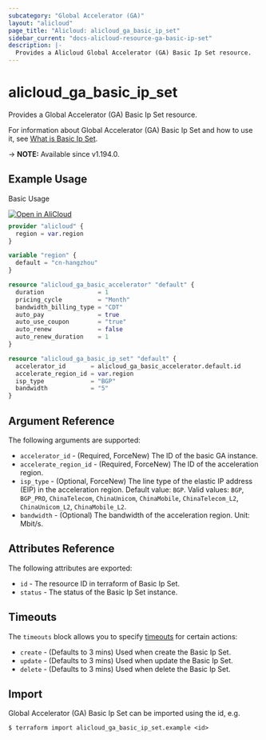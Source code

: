 ```yaml
---
subcategory: "Global Accelerator (GA)"
layout: "alicloud"
page_title: "Alicloud: alicloud_ga_basic_ip_set"
sidebar_current: "docs-alicloud-resource-ga-basic-ip-set"
description: |-
  Provides a Alicloud Global Accelerator (GA) Basic Ip Set resource.
---
```


# alicloud_ga_basic_ip_set

Provides a Global Accelerator (GA) Basic Ip Set resource.

For information about Global Accelerator (GA) Basic Ip Set and how to use it, see [What is Basic Ip Set](https://www.alibabacloud.com/help/en/global-accelerator/latest/api-ga-2019-11-20-createbasicipset).

-> **NOTE:** Available since v1.194.0.

## Example Usage

Basic Usage

<div style="display: block;margin-bottom: 40px;"><div class="oics-button" style="float: right;position: absolute;margin-bottom: 10px;">
  <a href="https://api.aliyun.com/terraform?resource=alicloud_ga_basic_ip_set&exampleId=e914ddd6-2c21-e1e2-7757-c575c716b0323ea94d1a&activeTab=example&spm=docs.r.ga_basic_ip_set.0.e914ddd62c&intl_lang=EN_US" target="_blank">
    <img alt="Open in AliCloud" src="https://img.alicdn.com/imgextra/i1/O1CN01hjjqXv1uYUlY56FyX_!!6000000006049-55-tps-254-36.svg" style="max-height: 44px; max-width: 100%;">
  </a>
</div></div>

```terraform
provider "alicloud" {
  region = var.region
}

variable "region" {
  default = "cn-hangzhou"
}

resource "alicloud_ga_basic_accelerator" "default" {
  duration               = 1
  pricing_cycle          = "Month"
  bandwidth_billing_type = "CDT"
  auto_pay               = true
  auto_use_coupon        = "true"
  auto_renew             = false
  auto_renew_duration    = 1
}

resource "alicloud_ga_basic_ip_set" "default" {
  accelerator_id       = alicloud_ga_basic_accelerator.default.id
  accelerate_region_id = var.region
  isp_type             = "BGP"
  bandwidth            = "5"
}
```

## Argument Reference

The following arguments are supported:

* `accelerator_id` - (Required, ForceNew) The ID of the basic GA instance.
* `accelerate_region_id` - (Required, ForceNew) The ID of the acceleration region.
* `isp_type` - (Optional, ForceNew) The line type of the elastic IP address (EIP) in the acceleration region. Default value: `BGP`. Valid values: `BGP`, `BGP_PRO`, `ChinaTelecom`, `ChinaUnicom`, `ChinaMobile`, `ChinaTelecom_L2`, `ChinaUnicom_L2`, `ChinaMobile_L2`.
* `bandwidth` - (Optional) The bandwidth of the acceleration region. Unit: Mbit/s.

## Attributes Reference

The following attributes are exported:

* `id` - The resource ID in terraform of Basic Ip Set.
* `status` - The status of the Basic Ip Set instance.

## Timeouts

The `timeouts` block allows you to specify [timeouts](https://developer.hashicorp.com/terraform/language/resources/syntax#operation-timeouts) for certain actions:

* `create` - (Defaults to 3 mins) Used when create the Basic Ip Set.
* `update` - (Defaults to 3 mins) Used when update the Basic Ip Set.
* `delete` - (Defaults to 3 mins) Used when delete the Basic Ip Set.

## Import

Global Accelerator (GA) Basic Ip Set can be imported using the id, e.g.

```shell
$ terraform import alicloud_ga_basic_ip_set.example <id>
```
